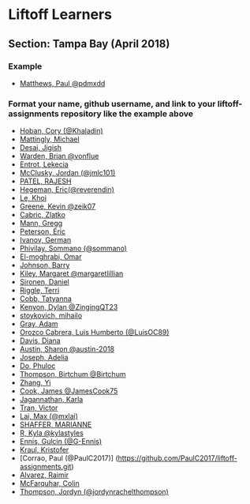 
# Liftoff Learners

## Section: Tampa Bay (April 2018)

### Example
- [Matthews, Paul @pdmxdd](https://github.com/pdmxdd/liftoff-assignments)

### Format your name, github username, and link to your liftoff-assignments repository like the example above

- [Hoban, Cory (@Khaladin)](https://github.com/Khaladin/liftoff-assignments)
- [Mattingly, Michael]()
- [Desai, Jigish]()
- [Warden, Brian @vonflue](https://github.com/vonflue/liftoff-assignments)
- [Entrot, Lekecia]()
- [McClusky, Jordan (@jmlc101)](https://github.com/jmlc101/liftoff-assignments)
- [PATEL, RAJESH]()
- [Hegeman, Eric(@reverendin)](https://github.com/reverendin/liftoff-assignments)
- [Le, Khoi]()
- [Greene, Kevin @zeik07](https://github.com/zeik07/liftoff-assignments)
- [Cabric, Zlatko]()
- [Mann, Gregg]()
- [Peterson, Eric]()
- [Ivanov, German]()
- [Phivilay, Sommano (@sommano)](https://github.com/sommano/liftoff-assignments)
- [El-moghrabi, Omar]()
- [Johnson, Barry]()
- [Kiley, Margaret @margaretlillian](https://github.com/margaretlillian/liftoff-assignments)
- [Sironen, Daniel]()
- [Riggle, Terri]()
- [Cobb, Tatyanna]()
- [Kenyon, Dylan @ZingingQT23](https://github.com/ZingingQT23/liftoff-assignments)
- [stoykovich, mihailo]()
- [Gray, Adam]()
- [Orozco Cabrera, Luis Humberto (@LuisOC89)](https://github.com/LuisOC89/liftoff-assignments)
- [Davis, Diana]()
- [Austin, Sharon @austin-2018](https://github.com/austin-2018/liftoff-assignments.git)
- [Joseph, Adelia]()
- [Do, Phuloc]()
- [Thompson, Birtchum @Birtchum](https://github.com/Birtchum/liftoff-assignments)
- [Zhang, Yi]()
- [Cook, James @JamesCook75](https://github.com/JamesCook75/liftoff-assignments)
- [Jagannathan, Karla]()
- [Tran, Victor]()
- [Lai, Max (@mxlai)](https://github.com/mxlai/liftoff-assignments)
- [SHAFFER, MARIANNE]()
- [R, Kyla @kylastyles](https://github.com/kylastyles/liftoff-assignments)
- [Ennis, Gulcin (@G-Ennis)](https://github.com/G-Ennis/liftoff-assignments)
- [Kraul, Kristofer]()
- [Corrao, Paul (@PaulC2017)]  (https://github.com/PaulC2017/liftoff-assignments.git)
- [Alvarez, Raimir]()
- [McFarquhar, Colin]()
- [Thompson, Jordyn (@jordynrachelthompson)](https://github.com/JordynRachelThompson/liftoff-assignments.git)
